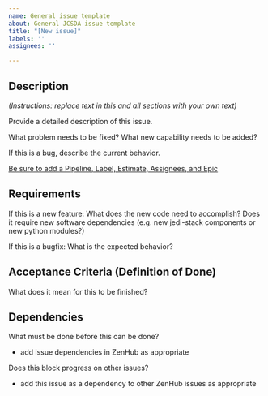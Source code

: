 ```yaml
---
name: General issue template
about: General JCSDA issue template
title: "[New issue]"
labels: ''
assignees: ''

---
```


## Description

*(Instructions: replace text in this and all sections with your own text)*

Provide a detailed description of this issue.

What problem needs to be fixed? What new capability needs to be added?

If this is a bug, describe the current behavior.

[Be sure to add a Pipeline, Label, Estimate, Assignees, and Epic](https://jointcenterforsatellitedataassimilation-jedi-docs.readthedocs-hosted.com/en/latest/inside/practices/issues.html)

## Requirements

If this is a new feature: What does the new code need to accomplish? Does it require new software dependencies (e.g. new jedi-stack components or new python modules?)

If this is a bugfix: What is the expected behavior?

## Acceptance Criteria (Definition of Done)

What does it mean for this to be finished?

## Dependencies

What must be done before this can be done?
 - add issue dependencies in ZenHub as appropriate

Does this block progress on other issues?
 - add this issue as a dependency to other ZenHub issues as appropriate
